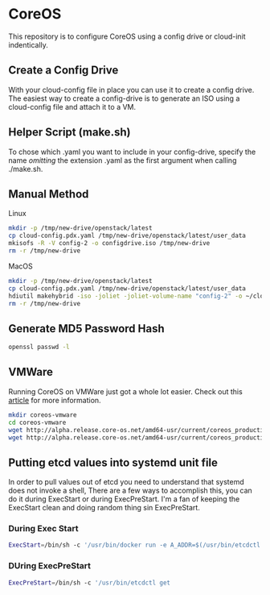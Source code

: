CoreOS
======
This repository is to configure CoreOS using a config drive or cloud-init indentically.

Create a Config Drive
--------------------
With your cloud-config file in place you can use it to create a config drive. The easiest way to create a config-drive is to generate an ISO using a cloud-config file and attach it to a VM.

Helper Script (make.sh)
-----------------------
To chose which .yaml you want to include in your config-drive, specify the name *omitting* the extension .yaml as the first argument when calling ./make.sh.

Manual Method
-------------
Linux
```bash
mkdir -p /tmp/new-drive/openstack/latest
cp cloud-config.pdx.yaml /tmp/new-drive/openstack/latest/user_data
mkisofs -R -V config-2 -o configdrive.iso /tmp/new-drive
rm -r /tmp/new-drive
```

MacOS
```bash
mkdir -p /tmp/new-drive/openstack/latest
cp cloud-config.pdx.yaml /tmp/new-drive/openstack/latest/user_data
hdiutil makehybrid -iso -joliet -joliet-volume-name "config-2" -o ~/cloudconfig.iso /tmp/new-drive
rm -r /tmp/new-drive
```

Generate MD5 Password Hash
--------------------------
```bash
openssl passwd -l
```

VMWare
--------------
Running CoreOS on VMWare just got a whole lot easier. Check out this [article](https://coreos.com/blog/vmware-vcloud-air-and-vsphere/) for more information.

```bash
mkdir coreos-vmware
cd coreos-vmware
wget http://alpha.release.core-os.net/amd64-usr/current/coreos_production_vmware.vmx
wget http://alpha.release.core-os.net/amd64-usr/current/coreos_production_vmware_image.vmdk.bz2
```

Putting etcd values into systemd unit file
------------------------------------------
In order to pull values out of etcd you need to understand that systemd does not invoke a shell, There are a few ways to accomplish this, you can do it during ExecStart or during ExecPreStart. I'm a fan of keeping the ExecStart clean and doing random thing sin ExecPreStart.

### During Exec Start
```bash
ExecStart=/bin/sh -c '/usr/bin/docker run -e A_ADDR=$(/usr/bin/etcdctl get /A_ADDR)
```

### DUring ExecPreStart
```bash
ExecPreStart=/bin/sh -c '/usr/bin/etcdctl get 
```
